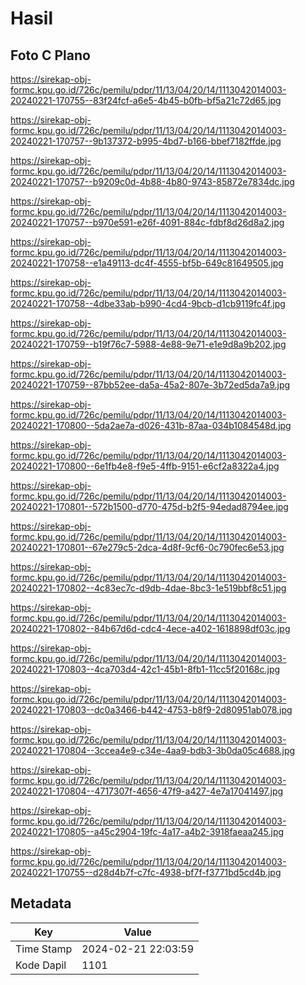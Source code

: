 # Hasil

## Foto C Plano

https://sirekap-obj-formc.kpu.go.id/726c/pemilu/pdpr/11/13/04/20/14/1113042014003-20240221-170755--83f24fcf-a6e5-4b45-b0fb-bf5a21c72d65.jpg

https://sirekap-obj-formc.kpu.go.id/726c/pemilu/pdpr/11/13/04/20/14/1113042014003-20240221-170757--9b137372-b995-4bd7-b166-bbef7182ffde.jpg

https://sirekap-obj-formc.kpu.go.id/726c/pemilu/pdpr/11/13/04/20/14/1113042014003-20240221-170757--b9209c0d-4b88-4b80-9743-85872e7834dc.jpg

https://sirekap-obj-formc.kpu.go.id/726c/pemilu/pdpr/11/13/04/20/14/1113042014003-20240221-170757--b970e591-e26f-4091-884c-fdbf8d26d8a2.jpg

https://sirekap-obj-formc.kpu.go.id/726c/pemilu/pdpr/11/13/04/20/14/1113042014003-20240221-170758--e1a49113-dc4f-4555-bf5b-649c81649505.jpg

https://sirekap-obj-formc.kpu.go.id/726c/pemilu/pdpr/11/13/04/20/14/1113042014003-20240221-170758--4dbe33ab-b990-4cd4-9bcb-d1cb9119fc4f.jpg

https://sirekap-obj-formc.kpu.go.id/726c/pemilu/pdpr/11/13/04/20/14/1113042014003-20240221-170759--b19f76c7-5988-4e88-9e71-e1e9d8a9b202.jpg

https://sirekap-obj-formc.kpu.go.id/726c/pemilu/pdpr/11/13/04/20/14/1113042014003-20240221-170759--87bb52ee-da5a-45a2-807e-3b72ed5da7a9.jpg

https://sirekap-obj-formc.kpu.go.id/726c/pemilu/pdpr/11/13/04/20/14/1113042014003-20240221-170800--5da2ae7a-d026-431b-87aa-034b1084548d.jpg

https://sirekap-obj-formc.kpu.go.id/726c/pemilu/pdpr/11/13/04/20/14/1113042014003-20240221-170800--6e1fb4e8-f9e5-4ffb-9151-e6cf2a8322a4.jpg

https://sirekap-obj-formc.kpu.go.id/726c/pemilu/pdpr/11/13/04/20/14/1113042014003-20240221-170801--572b1500-d770-475d-b2f5-94edad8794ee.jpg

https://sirekap-obj-formc.kpu.go.id/726c/pemilu/pdpr/11/13/04/20/14/1113042014003-20240221-170801--67e279c5-2dca-4d8f-9cf6-0c790fec6e53.jpg

https://sirekap-obj-formc.kpu.go.id/726c/pemilu/pdpr/11/13/04/20/14/1113042014003-20240221-170802--4c83ec7c-d9db-4dae-8bc3-1e519bbf8c51.jpg

https://sirekap-obj-formc.kpu.go.id/726c/pemilu/pdpr/11/13/04/20/14/1113042014003-20240221-170802--84b67d6d-cdc4-4ece-a402-1618898df03c.jpg

https://sirekap-obj-formc.kpu.go.id/726c/pemilu/pdpr/11/13/04/20/14/1113042014003-20240221-170803--4ca703d4-42c1-45b1-8fb1-11cc5f20168c.jpg

https://sirekap-obj-formc.kpu.go.id/726c/pemilu/pdpr/11/13/04/20/14/1113042014003-20240221-170803--dc0a3466-b442-4753-b8f9-2d80951ab078.jpg

https://sirekap-obj-formc.kpu.go.id/726c/pemilu/pdpr/11/13/04/20/14/1113042014003-20240221-170804--3ccea4e9-c34e-4aa9-bdb3-3b0da05c4688.jpg

https://sirekap-obj-formc.kpu.go.id/726c/pemilu/pdpr/11/13/04/20/14/1113042014003-20240221-170804--4717307f-4656-47f9-a427-4e7a17041497.jpg

https://sirekap-obj-formc.kpu.go.id/726c/pemilu/pdpr/11/13/04/20/14/1113042014003-20240221-170805--a45c2904-19fc-4a17-a4b2-3918faeaa245.jpg

https://sirekap-obj-formc.kpu.go.id/726c/pemilu/pdpr/11/13/04/20/14/1113042014003-20240221-170755--d28d4b7f-c7fc-4938-bf7f-f3771bd5cd4b.jpg


## Metadata

| Key        | Value               |
| ---------- | ------------------- |
| Time Stamp | 2024-02-21 22:03:59 |
| Kode Dapil | 1101                |



